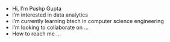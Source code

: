 -  Hi, I’m Pushp Gupta
-  I’m interested in data analytics
-  I’m currently learning btech in computer science engineering
-  I’m looking to collaborate on ...
-  How to reach me ...

<!---
Steller12/Steller12 is a ✨ special ✨ repository because its `README.md` (this file) appears on your GitHub profile.
You can click the Preview link to take a look at your changes.
--->
